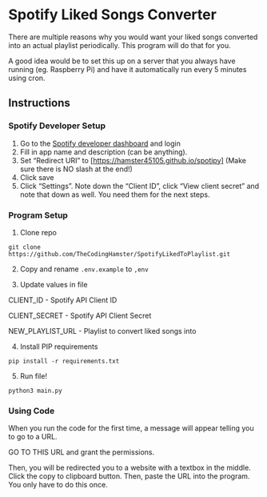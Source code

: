 # Spotify Liked Songs Converter

There are multiple reasons why you would want your liked songs converted into an actual playlist periodically. This program will do that for you.

A good idea would be to set this up on a server that you always have running (eg. Raspberry Pi) and have it automatically run every 5 minutes using cron.
## Instructions

### Spotify Developer Setup

1. Go to the [Spotify developer dashboard](https://developer.spotify.com/dashboard/create) and login
2. Fill in app name and description (can be anything).
3. Set “Redirect URI” to [https://hamster45105.github.io/spotipy] (Make sure there is NO slash at the end!)
4. Click save
5. Click “Settings”. Note down the “Client ID”, click “View client secret” and note that down as well. You need them for the next steps.

### Program Setup

1. Clone repo

`git clone https://github.com/TheCodingHamster/SpotifyLikedToPlaylist.git`

2. Copy and rename `.env.example` to `,env`

3. Update values in file

CLIENT_ID - Spotify API Client ID

CLIENT_SECRET - Spotify API Client Secret

NEW_PLAYLIST_URL - Playlist to convert liked songs into

4. Install PIP requirements

`pip install -r requirements.txt`

5. Run file!

`python3 main.py`

### Using Code
When you run the code for the first time, a message will appear telling you to go to a URL. 

GO TO THIS URL and grant the permissions. 

Then, you will be redirected you to a website with a textbox in the middle. Click the copy to clipboard button. Then, paste the URL into the program. You only have to do this once.